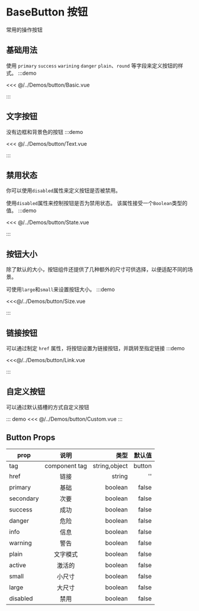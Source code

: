 # BaseButton 按钮

常用的操作按钮

## 基础用法

使用 `primary` `success` `warining` `danger` `plain`、`round` 等字段来定义按钮的样式。
:::demo

<<< @/../Demos/button/Basic.vue

:::

## 文字按钮

没有边框和背景色的按钮
:::demo

<<< @/../Demos/button/Text.vue

:::

## 禁用状态

你可以使用` disabled `属性来定义按钮是否被禁用。

使用` disabled `属性来控制按钮是否为禁用状态。 该属性接受一个` Boolean `类型的值。
:::demo

<<< @/../Demos/button/State.vue

:::

## 按钮大小

除了默认的大小，按钮组件还提供了几种额外的尺寸可供选择，以便适配不同的场景。

可使用` large `和` small `来设置按钮大小。
:::demo

<<<@/../Demos/button/Size.vue

:::

## 链接按钮

可以通过制定 `href` 属性，将按钮设置为链接按钮，并跳转至指定链接
:::demo

<<<@/../Demos/button/Link.vue

:::

## 自定义按钮

可以通过默认插槽的方式自定义按钮

::: demo
<<< @/../Demos/button/Custom.vue
:::


## Button Props

| prop      |     说明     |           类型 | 默认值 |
| --------- | :----------: | -------------: | -----: |
| tag        | component tag |  string,object | button |
| href      |     链接     |         string |     '' |
| primary   |     基础     |        boolean |  false |
| secondary |     次要     |        boolean |  false |
| success   |     成功     |        boolean |  false |
| danger    |     危险     |        boolean |  false |
| info      |     信息     |        boolean |  false |
| warning   |     警告     |        boolean |  false |
| plain     |   文字模式   |        boolean |  false |
| active    |    激活的    |        boolean |  false |
| small     |    小尺寸    |        boolean |  false |
| large     |    大尺寸    |        boolean |  false |
| disabled  |     禁用     |        boolean |  false |
